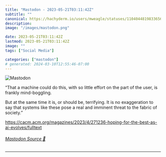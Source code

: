 ```yaml
---
title: "Mastodon - 2023-05-21T03:11:42Z"
subtitle: ""
canonical: https://hachyderm.io/users/mweagle/statuses/110404481983365636
description:
image: "/images/mastodon.png"

date: 2023-05-21T03:11:42Z
lastmod: 2023-05-21T03:11:42Z
image: ""
tags: ["Social Media"]

categories: ["mastodon"]
# generated: 2024-03-10T12:55:46-07:00
---
```

![Mastodon](/images/mastodon.png)

<p>“That a machine could do this, with so little effort on the part of the user, is frankly mind-boggling.</p><p>But at the same time it is, or should be, terrifying. It is no exaggeration to say that systems like these pose a real and imminent threat to the fabric of society.”</p><p><a href="https://cacm.acm.org/magazines/2023/4/271236-hoping-for-the-best-as-ai-evolves/fulltext" target="_blank" rel="nofollow noopener noreferrer" translate="no"><span class="invisible">https://</span><span class="ellipsis">cacm.acm.org/magazines/2023/4/</span><span class="invisible">271236-hoping-for-the-best-as-ai-evolves/fulltext</span></a></p>


###### [Mastodon Source 🐘](https://hachyderm.io/@mweagle/110404481983365636)

___
